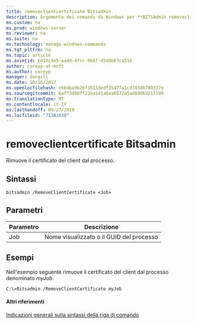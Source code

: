 ```yaml
---
title: removeclientcertificate Bitsadmin
description: Argomento dei comandi di Windows per **BITSAdmin removeclientcertificate** -rimuove il certificato client dal processo.
ms.custom: na
ms.prod: windows-server
ms.reviewer: na
ms.suite: na
ms.technology: manage-windows-commands
ms.tgt_pltfrm: na
ms.topic: article
ms.assetid: b417c3e5-aadd-4fcc-968f-45d8b67ca516
author: coreyp-at-msft
ms.author: coreyp
manager: dongill
ms.date: 10/16/2017
ms.openlocfilehash: c664ba9b26f3511dedf35477a1cd393db709337e
ms.sourcegitcommit: 6aff3d88ff22ea141a6ea6572a5ad8dd6321f199
ms.translationtype: MT
ms.contentlocale: it-IT
ms.lasthandoff: 09/27/2019
ms.locfileid: "71381038"
---
```

# <a name="bitsadmin-removeclientcertificate"></a>removeclientcertificate Bitsadmin



Rimuove il certificato del client dal processo.

## <a name="syntax"></a>Sintassi

```
bitsadmin /RemoveClientCertificate <Job> 
```

## <a name="parameters"></a>Parametri

|Parametro|Descrizione|
|---------|-----------|
|Job|Nome visualizzato o il GUID del processo|

## <a name="BKMK_examples"></a>Esempi

Nell'esempio seguente rimuove il certificato del client dal processo denominato *myJob*.
```
C:\>Bitsadmin /RemoveClientCertificate myJob 
```

#### <a name="additional-references"></a>Altri riferimenti

[Indicazioni generali sulla sintassi della riga di comando](command-line-syntax-key.md)